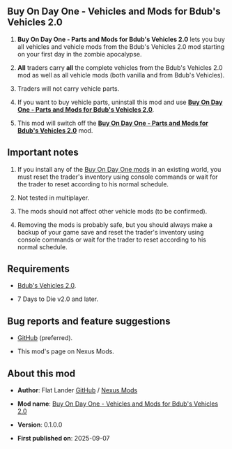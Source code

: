 ## Buy On Day One - Vehicles and Mods for Bdub's Vehicles 2.0

1. **Buy On Day One - Parts and Mods for Bdub's Vehicles 2.0** lets you buy all vehicles and vehicle mods from the Bdub's Vehicles 2.0 mod starting on your first day in the zombie apocalypse.

2. **All** traders carry **all** the complete vehicles from the Bdub's Vehicles 2.0 mod as well as all vehicle mods (both vanilla and from Bdub's Vehicles).

3. Traders will not carry vehicle parts. 

4. If you want to buy vehicle parts, uninstall this mod and use [**Buy On Day One - Parts and Mods for Bdub's Vehicles 2.0**](https://www.nexusmods.com/7daystodie/mods/8566).

5. This mod will switch off the [**Buy On Day One - Parts and Mods for Bdub's Vehicles 2.0**](https://www.nexusmods.com/7daystodie/mods/8566) mod. 
## Important notes

1. If you install any of the [Buy On Day One mods](https://next.nexusmods.com/profile/flatlanderone/mods) in an existing world, you must reset the trader's inventory using console commands or wait for the trader to reset according to his normal schedule.

2. Not tested in multiplayer.

3. The mods should not affect other vehicle mods (to be confirmed).

4. Removing the mods is probably safe, but you should always make a backup of your game save and reset the trader's inventory using console commands or wait for the trader to reset according to his normal schedule.

## Requirements

- [Bdub's Vehicles 2.0](https://www.nexusmods.com/7daystodie/mods/342).

- 7 Days to Die v2.0 and later.

## Bug reports and feature suggestions

- [GitHub](https://github.com/flatlanderone/flatlander-releases/issues) (preferred).

- This mod's page on Nexus Mods.

## About this mod
- **Author**: Flat Lander [GitHub](https://github.com/flatlanderone/flatlander-releases) / [Nexus Mods](https://next.nexusmods.com/profile/flatlanderone)

- **Mod name**: [Buy On Day One - Vehicles and Mods for Bdub's Vehicles 2.0](https://www.nexusmods.com/7daystodie/mods/8565)

- **Version**: 0.1.0.0

- **First published on**: 2025-09-07

